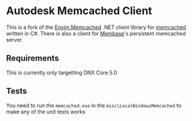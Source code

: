 # Autodesk Memcached Client

This is a fork of the [Enyim.Memcached](https://github.com/enyim/EnyimMemcached) .NET client library for [memcached](http://memcached.org) written in C#. There is also a client for [Membase](http://membase.com)'s persistent memcached server.

## Requirements

This is currently only targetting DNX Core 5.0

## Tests
You need to run the `memcached.exe` in the `misc\LocalWindowsMemcached` to make any of the unit tests works